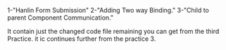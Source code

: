 1-"Hanlin Form Submission"
2-"Adding Two way Binding."
3-"Child to parent Component Communication."

It contain just the changed code file remaining you can get from the third Practice.
it ic continues further from the practice 3.
